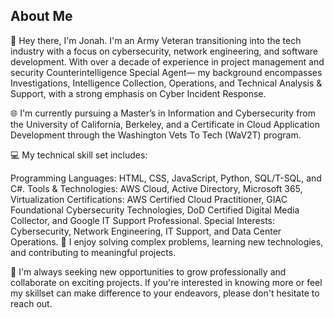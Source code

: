 ## About Me

👋 Hey there, I'm Jonah. I'm an Army Veteran transitioning into the tech industry with a focus on cybersecurity, network engineering, and software development. 
With over a decade of experience in project management and security Counterintelligence Special Agent— my background encompasses Investigations, Intelligence Collection, Operations, and Technical Analysis & Support, with a strong emphasis on Cyber Incident Response.

🌐 I'm currently pursuing a Master’s in Information and Cybersecurity from the University of California, Berkeley, and a Certificate in Cloud Application Development through the Washington Vets To Tech (WaV2T) program.

💻 My technical skill set includes:

Programming Languages: HTML, CSS, JavaScript, Python, SQL/T-SQL, and C#.
Tools & Technologies: AWS Cloud, Active Directory, Microsoft 365, Virtualization
Certifications: AWS Certified Cloud Practitioner, GIAC Foundational Cybersecurity Technologies, DoD Certified Digital Media Collector, and Google IT Support Professional.
Special Interests: Cybersecurity, Network Engineering, IT Support, and Data Center Operations.
🔧 I enjoy solving complex problems, learning new technologies, and contributing to meaningful projects.

🚀 I'm always seeking new opportunities to grow professionally and collaborate on exciting projects. If you're interested in knowing more or feel my skillset can make difference to your endeavors, please don't hesitate to reach out.
